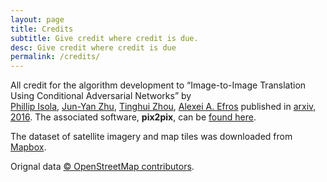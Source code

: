 ```yaml
---
layout: page
title: Credits
subtitle: Give credit where credit is due.
desc: Give credit where credit is due
permalink: /credits/
---
```


All credit for the algorithm development to “Image-to-Image Translation Using Conditional Adversarial Networks” by  
 [Phillip Isola](http://web.mit.edu/phillipi/), [Jun-Yan Zhu](https://people.eecs.berkeley.edu/~junyanz/), [Tinghui Zhou](https://people.eecs.berkeley.edu/~tinghuiz/), [Alexei A. Efros](https://people.eecs.berkeley.edu/~efros/) published in [arxiv, 2016](https://arxiv.org/pdf/1611.07004v1.pdf). The associated software, **pix2pix**, can be [found here](https://github.com/phillipi/pix2pix).

The dataset of satellite imagery and map tiles was downloaded from [Mapbox](http://www.mapbox.com).

Orignal data [© OpenStreetMap contributors](https://www.openstreetmap.org/copyright/en).
